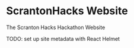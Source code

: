 # ScrantonHacks Website
The Scranton Hacks Hackathon Website


TODO:
set up site metadata with React Helmet

